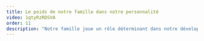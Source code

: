 ```yaml
---
title: Le poids de notre famille dans notre personnalité
video: 1qtyRzRDSVA
order: 11
description: "Notre famille joue un rôle déterminant dans notre développement. Elle nous donne des gènes, des codes, des outils, des valeurs pour survivre dans notre environnement. Cet héritage peut pourtant être lourd à porter. Quels outils les psychologues peuvent utiliser pour aider leurs patients ? Faites la connaissance du génogramme, des la psychologie transgénérationnelle et de la psychogénéalogie !"
---
```

